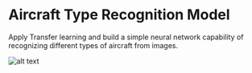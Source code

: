 # Aircraft Type Recognition Model
Apply Transfer learning and build a simple neural network capability of recognizing different types of aircraft from images.

![alt text](https://firebasestorage.googleapis.com/v0/b/testmultiplayerfirebase.appspot.com/o/personal-site%2Fds%2FScreenshot%202021-08-06%2017.22.18.png?alt=media&token=f4290edf-d23b-4cbd-88b4-6e884db369b0)